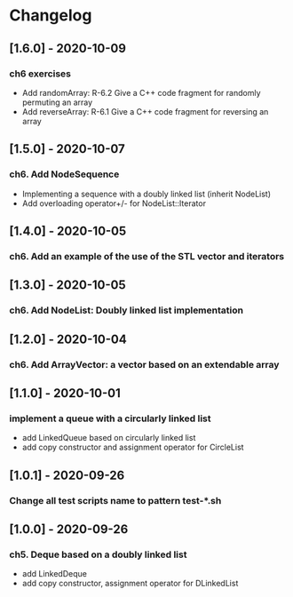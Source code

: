# Changelog

## [1.6.0] - 2020-10-09
### ch6 exercises
- Add randomArray: R-6.2 Give a C++ code fragment for randomly permuting an array
- Add reverseArray: R-6.1 Give a C++ code fragment for reversing an array

## [1.5.0] - 2020-10-07
### ch6. Add NodeSequence
- Implementing a sequence with a doubly linked list (inherit NodeList) 
- Add overloading operator+/- for NodeList<E>::Iterator

## [1.4.0] - 2020-10-05
### ch6. Add an example of the use of the STL vector and iterators

## [1.3.0] - 2020-10-05
### ch6. Add NodeList: Doubly linked list implementation

## [1.2.0] - 2020-10-04
### ch6. Add ArrayVector: a vector based on an extendable array

## [1.1.0] - 2020-10-01
### implement a queue with a circularly linked list
- add LinkedQueue based on circularly linked list
- add copy constructor and assignment operator for CircleList

## [1.0.1] - 2020-09-26
### Change all test scripts name to pattern test-*.sh

## [1.0.0] - 2020-09-26
### ch5. Deque based on a doubly linked list
- add LinkedDeque
- add copy constructor, assignment operator for DLinkedList
